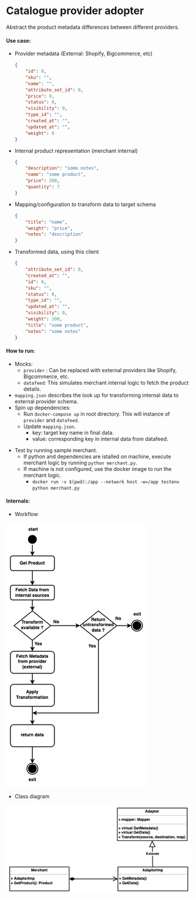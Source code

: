 # Catalogue provider adopter

Abstract the product metadata differences between different providers. 

#### Use case:

- Provider metadata (External: Shopify, Bigcommerce, etc)
    ```json
  {
        "id": 0,
        "sku": "",
        "name": "",
        "attribute_set_id": 0,
        "price": 0,
        "status": 0,
        "visibility": 0,
        "type_id": "",
        "created_at": "",
        "updated_at": "",
        "weight": 0
  }
    ```
- Internal product representation (merchant internal)
    ```json
    {
        "description": "some notes",
        "name": "some product",
        "price": 200,
        "quantity": 7
    }
    ```
- Mapping/configuration to transform data to target schema
    ```json
    {
        "title": "name",
        "weight": "price",
        "notes": "description"
    }
    ```
- Transformed data, using this client
    ```json
    {
        "attribute_set_id": 0,
        "created_at": "",
        "id": 0,
        "sku": "",
        "status": 0,
        "type_id": "",
        "updated_at": "",
        "visibility": 0,
        "weight": 200,
        "title": "some product",
        "notes": "some notes"
    }
    ```

#### How to run:
- Mocks:
    + `provider` : Can be replaced with external providers like Shopify, Bigcommerce, etc.
    + `datafeed`: This simulates merchant internal logic to fetch the product details.
- `mapping.json` describes the look up for transforming internal data to external provider schema.
- Spin up dependencies:
    + Run `docker-compose up` in root directory. This will instance of `provider` and `datafeed`.
    + Update `mapping.json`.
        - key: target key name in final data.
        - value: corresponding key in internal data from datafeed.
+ Test by running sample merchant.
    - If python and dependencies are istalled on machine, execute merchant logic by running `python merchant.py`.
    - If machine is not configured, use the docker image to run the merchant logic.
        - `docker run -v $(pwd):/app --network host -w=/app testenv python merchant.py`

#### Internals:
- Workflow

![Workflow](./docs/workflow.png?raw=true "Workflow")

- Class diagram

![Class](./docs/class-diagram.png?raw=true "Class")
